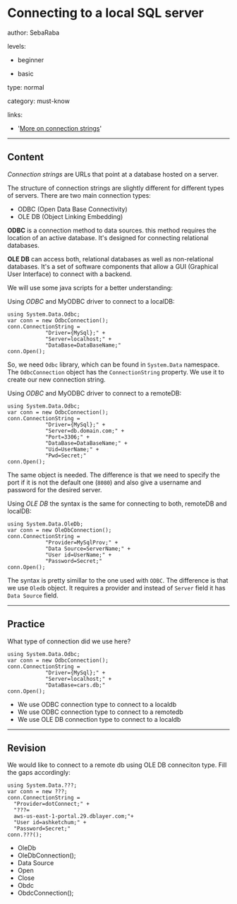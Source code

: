 # Connecting to a local SQL server
author: SebaRaba

levels:

  - beginner

  - basic

type: normal

category: must-know

links:

  - '[More on connection strings](http://www.dofactory.com/reference/connection-strings)'

---
## Content

*Connection strings* are URLs that point at a database hosted on a server.

The structure of connection strings are slightly different for different types of servers. There are two main connection types:
- ODBC (Open Data Base Connectivity)
- OLE DB (Object Linking Embedding)

**ODBC** is a connection method to data sources. this method requires the location of an active database. It's designed for connecting relational databases.

**OLE DB** can access both, relational databases as well as non-relational databases. It's a set of software components that allow a GUI (Graphical User Interface) to connect with a backend.

We will use some java scripts for a better understanding:

Using *ODBC* and MyODBC driver to connect to a localDB:
```
using System.Data.Odbc;
var conn = new OdbcConnection();
conn.ConnectionString =
            "Driver={MySql};" +
            "Server=localhost;" +
            "DataBase=DataBaseName;"
conn.Open();
```
So, we need `Odbc` library, which can be found in `System.Data` namespace. The `OdbcConnection` object has the `ConnectionString` property.  We use it to create our new connection string.

Using *ODBC*  and MyODBC driver to connect to a remoteDB:
```
using System.Data.Odbc;
var conn = new OdbcConnection();
conn.ConnectionString =
            "Driver={MySql};" +
            "Server=db.domain.com;" +
            "Port=3306;" +
            "DataBase=DataBaseName;" +
            "Uid=UserName;" +
            "Pwd=Secret;"
conn.Open();
```
The same object is needed. The difference is that we need to specify the port if it is not the default one (`8080`) and also give a username and password for the desired server.

Using *OLE DB* the syntax is the same for connecting to both, remoteDB and localDB:
```
using System.Data.OleDb;
var conn = new OleDbConnection();
conn.ConnectionString =
            "Provider=MySqlProv;" +
            "Data Source=ServerName;" +
            "User id=UserName;" +
            "Password=Secret;"
conn.Open();
```
The syntax is pretty simillar to the one used with `ODBC`. The difference is that we use `Oledb` object. It requires a provider and instead of `Server` field it has `Data Source` field.

---
## Practice

What type of connection did we use here?
```
using System.Data.Odbc;
var conn = new OdbcConnection();
conn.ConnectionString =
            "Driver={MySql};" +
            "Server=localhost;" +
            "DataBase=cars.db;"
conn.Open();
```

* We use ODBC connection type to connect to a localdb
* We use ODBC connection type to connect to a remotedb
* We use OLE DB connection type to connect to a localdb

---
## Revision

We would like to connect to a remote db using OLE DB conneciton type. Fill the gaps accordingly:
```
using System.Data.???;
var conn = new ???;
conn.ConnectionString =
  "Provider=dotConnect;" +
  "???=
  aws-us-east-1-portal.29.dblayer.com;"+
  "User id=ashketchum;" +
  "Password=Secret;"
conn.???();
```

* OleDb
* OleDbConnection();
* Data Source
* Open
* Close
* Obdc
* ObdcConnection();
